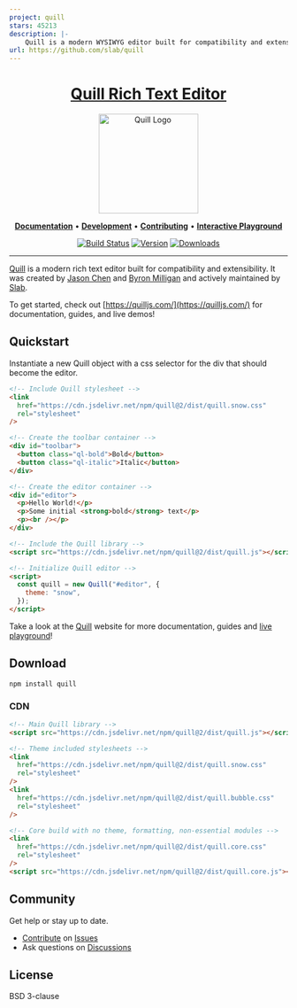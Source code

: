 ```yaml
---
project: quill
stars: 45213
description: |-
    Quill is a modern WYSIWYG editor built for compatibility and extensibility
url: https://github.com/slab/quill
---
```


<h1 align="center">
  <a href="https://quilljs.com/" title="Quill">Quill Rich Text Editor</a>
</h1>
<p align="center">
  <a href="https://quilljs.com/" title="Quill"><img alt="Quill Logo" src="https://quilljs.com/assets/images/logo.svg" width="180"></a>
</p>
<p align="center">
  <a title="Documentation" href="https://quilljs.com/docs/quickstart"><strong>Documentation</strong></a>
  &#x2022;
  <a title="Development" href="https://github.com/slab/quill/blob/main/.github/DEVELOPMENT.md"><strong>Development</strong></a>
  &#x2022;
  <a title="Contributing" href="https://github.com/slab/quill/blob/main/.github/CONTRIBUTING.md"><strong>Contributing</strong></a>
  &#x2022;
  <a title="Interactive Playground" href="https://quilljs.com/playground/"><strong>Interactive Playground</strong></a>
</p>
<p align="center">
  <a href="https://github.com/slab/quill/actions" title="Build Status"><img src="https://github.com/slab/quill/actions/workflows/main.yml/badge.svg" alt="Build Status"></a>
  <a href="https://npmjs.com/package/quill" title="Version"><img src="https://img.shields.io/npm/v/quill.svg" alt="Version"></a>
  <a href="https://npmjs.com/package/quill" title="Downloads"><img src="https://img.shields.io/npm/dm/quill.svg" alt="Downloads"></a>
</p>

<hr/>

[Quill](https://quilljs.com/) is a modern rich text editor built for compatibility and extensibility. It was created by [Jason Chen](https://twitter.com/jhchen) and [Byron Milligan](https://twitter.com/byronmilligan) and actively maintained by [Slab](https://slab.com).

To get started, check out [https://quilljs.com/](https://quilljs.com/) for documentation, guides, and live demos!

## Quickstart

Instantiate a new Quill object with a css selector for the div that should become the editor.

```html
<!-- Include Quill stylesheet -->
<link
  href="https://cdn.jsdelivr.net/npm/quill@2/dist/quill.snow.css"
  rel="stylesheet"
/>

<!-- Create the toolbar container -->
<div id="toolbar">
  <button class="ql-bold">Bold</button>
  <button class="ql-italic">Italic</button>
</div>

<!-- Create the editor container -->
<div id="editor">
  <p>Hello World!</p>
  <p>Some initial <strong>bold</strong> text</p>
  <p><br /></p>
</div>

<!-- Include the Quill library -->
<script src="https://cdn.jsdelivr.net/npm/quill@2/dist/quill.js"></script>

<!-- Initialize Quill editor -->
<script>
  const quill = new Quill("#editor", {
    theme: "snow",
  });
</script>
```

Take a look at the [Quill](https://quilljs.com/) website for more documentation, guides and [live playground](https://quilljs.com/playground/)!

## Download

```shell
npm install quill
```

### CDN

```html
<!-- Main Quill library -->
<script src="https://cdn.jsdelivr.net/npm/quill@2/dist/quill.js"></script>

<!-- Theme included stylesheets -->
<link
  href="https://cdn.jsdelivr.net/npm/quill@2/dist/quill.snow.css"
  rel="stylesheet"
/>
<link
  href="https://cdn.jsdelivr.net/npm/quill@2/dist/quill.bubble.css"
  rel="stylesheet"
/>

<!-- Core build with no theme, formatting, non-essential modules -->
<link
  href="https://cdn.jsdelivr.net/npm/quill@2/dist/quill.core.css"
  rel="stylesheet"
/>
<script src="https://cdn.jsdelivr.net/npm/quill@2/dist/quill.core.js"></script>
```

## Community

Get help or stay up to date.

- [Contribute](https://github.com/slab/quill/blob/main/.github/CONTRIBUTING.md) on [Issues](https://github.com/slab/quill/issues)
- Ask questions on [Discussions](https://github.com/slab/quill/discussions)

## License

BSD 3-clause

